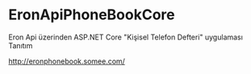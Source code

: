 # EronApiPhoneBookCore
Eron Api üzerinden ASP.NET Core "Kişisel Telefon Defteri" uygulaması Tanıtım

http://eronphonebook.somee.com/

